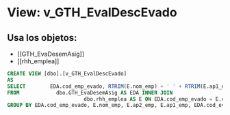 # View: v_GTH_EvalDescEvado

## Usa los objetos:
- [[GTH_EvaDesemAsig]]
- [[rhh_emplea]]

```sql
CREATE VIEW [dbo].[v_GTH_EvalDescEvado]
AS
SELECT        EDA.cod_emp_evado, RTRIM(E.nom_emp) + ' ' + RTRIM(E.ap1_emp) + ' ' + RTRIM(E.ap2_emp) AS nom_emp, EDA.cod_eva_des, EDA.cod_cia, EDA.cod_grup_val
FROM            dbo.GTH_EvaDesemAsig AS EDA INNER JOIN
                         dbo.rhh_emplea AS E ON EDA.cod_emp_evado = E.cod_emp
GROUP BY EDA.cod_emp_evado, E.nom_emp, E.ap2_emp, E.ap1_emp, EDA.cod_eva_des, EDA.cod_cia, EDA.cod_grup_val

```
